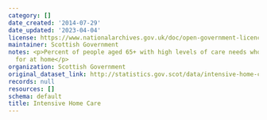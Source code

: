 ```yaml
---
category: []
date_created: '2014-07-29'
date_updated: '2023-04-04'
license: https://www.nationalarchives.gov.uk/doc/open-government-licence/version/3/
maintainer: Scottish Government
notes: <p>Percent of people aged 65+ with high levels of care needs who are cared
  for at home</p>
organization: Scottish Government
original_dataset_link: http://statistics.gov.scot/data/intensive-home-care
records: null
resources: []
schema: default
title: Intensive Home Care
---
```

